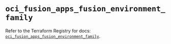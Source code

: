 # `oci_fusion_apps_fusion_environment_family`

Refer to the Terraform Registry for docs: [`oci_fusion_apps_fusion_environment_family`](https://registry.terraform.io/providers/hashicorp/oci/7.19.0/docs/resources/fusion_apps_fusion_environment_family).
